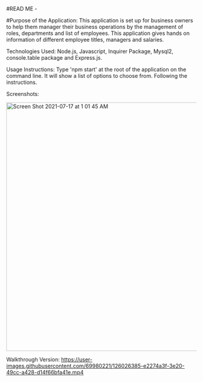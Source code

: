 #READ ME -

#Purpose of the Application:
This application is set up for business owners to help them manager their business operations by the management of roles, departments and list of employees. This application gives hands on information of different employee titles, managers and salaries.

Technologies Used:
Node.js, Javascript, Inquirer Package, Mysql2, console.table package and Express.js.

Usage Instructions:
Type 'npm start' at the root of the application on the command line. It will show a list of options to choose from. Following the instructions. 

Screenshots:

<img width="659" alt="Screen Shot 2021-07-17 at 1 01 45 AM" src="https://user-images.githubusercontent.com/69980221/126026315-21dfdffe-1a68-4a48-8889-704563454d32.png">

Walkthrough Version:
https://user-images.githubusercontent.com/69980221/126026385-e2274a3f-3e20-49cc-a428-d14f66bfa41e.mp4


